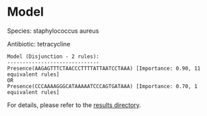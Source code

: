 
# Model

Species: staphylococcus aureus

Antibiotic: tetracycline

```
Model (Disjunction - 2 rules):
------------------------------
Presence(AAGAGTTTCTAACCCTTTTATTAATCCTAAA) [Importance: 0.90, 11 equivalent rules]
OR
Presence(CCCAAAAGGGCATAAAAATCCCAGTGATAAA) [Importance: 0.70, 1 equivalent rules]

```

For details, please refer to the [results directory](../../../../../results/scm_b/staphylococcus%20aureus/tetracycline/repeat_6/).

